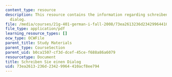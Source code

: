 ```yaml
---
content_type: resource
description: This resource contains the information regarding schreiben sie einen
  dialog.
file: /media/courses/21g-401-german-i-fall-2008/73ea2613236d23429964410acf8ee794_MIT21G_401F08_schreiben.pdf
file_type: application/pdf
learning_resource_types: []
ocw_type: OCWFile
parent_title: Study Materials
parent_type: CourseSection
parent_uid: b0ca1507-cf3d-dcef-45ce-f688a86a6079
resourcetype: Document
title: Schreiben Sie einen Dialog
uid: 73ea2613-236d-2342-9964-410acf8ee794
---
```

